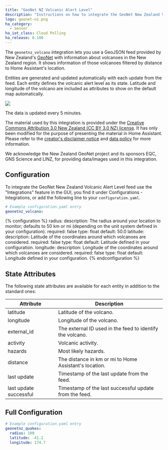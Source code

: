 ```yaml
---
title: "GeoNet NZ Volcanic Alert Level"
description: "Instructions on how to integrate the GeoNet New Zealand Volcanic Alert Level feed into Home Assistant."
logo: geonet-nz.png
ha_category:
  - Sensor
ha_iot_class: Cloud Polling
ha_release: 0.100
---
```


The `geonetnz_volcano` integration lets you use a GeoJSON feed provided by 
New Zealand's [GeoNet](https://www.geonet.org.nz/) with information 
about volcanoes in the New Zealand region. 
It shows information of those volcanoes filtered by distance to Home Assistant's 
location.

Entities are generated and updated automatically with each update 
from the feed. Each entity defines the volcanic alert level as its state. 
Latitude and longitude of the volcano are included as attributes to show 
on the default map automatically.

<p class='img'>
  <img src='{{site_root}}/images/screenshots/geonetnz-volcano-feed-map.png' />
</p>

The data is updated every 5 minutes.

<div class='note'>

The material used by this integration is provided under the [Creative Commons Attribution 3.0 New Zealand (CC BY 3.0 NZ) license](http://creativecommons.org/licenses/by/3.0/nz/).
It has only been modified for the purpose of presenting the material in Home Assistant.
Please refer to the [creator's disclaimer notice](https://www.geonet.org.nz/disclaimer) and [data policy](https://www.geonet.org.nz/policy) for more information.

We acknowledge the New Zealand GeoNet project and its sponsors EQC, GNS Science and LINZ, for providing data/images used in this integration.

</div>

## Configuration

To integrate the GeoNet New Zealand Volcanic Alert Level feed use the "Integrations" feature 
in the GUI, you find it under Configurations - Integrations, or add the 
following line to your `configuration.yaml`.

```yaml
# Example configuration.yaml entry
geonetnz_volcano:
```

{% configuration %}
radius:
  description: The radius around your location to monitor; defaults to 50 km or mi (depending on the unit system defined in your configuration).
  required: false
  type: float
  default: 50.0
latitude:
  description: Latitude of the coordinates around which volcanoes are considered.
  required: false
  type: float
  default: Latitude defined in your configuration.
longitude:
  description: Longitude of the coordinates around which volcanoes are considered.
  required: false
  type: float
  default: Longitude defined in your configuration.
{% endconfiguration %}

## State Attributes

The following state attributes are available for each entity in addition to 
the standard ones:

| Attribute              | Description |
|------------------------|-------------|
| latitude               | Latitude of the volcano.  |
| longitude              | Longitude of the volcano. |
| external_id            | The external ID used in the feed to identify the volcano. |
| activity               | Volcanic activity. |
| hazards                | Most likely hazards. |
| distance               | The distance in km or mi to Home Assistant's location. |
| last update            | Timestamp of the last update from the feed.  |
| last update successful | Timestamp of the last successful update from the feed.  |

## Full Configuration

```yaml
# Example configuration.yaml entry
geonetnz_quakes:
  radius: 100
  latitude: -41.2
  longitude: 174.7
```
